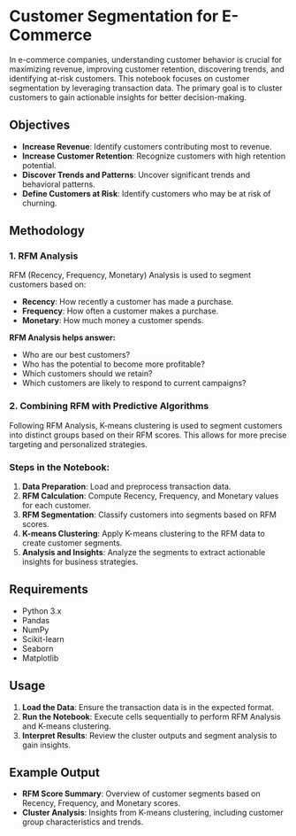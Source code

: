 
<body>
    <h1>Customer Segmentation for E-Commerce</h1>
    
  <p>In e-commerce companies, understanding customer behavior is crucial for maximizing revenue, improving customer retention, discovering trends, and identifying at-risk customers. This notebook focuses on customer segmentation by leveraging transaction data. The primary goal is to cluster customers to gain actionable insights for better decision-making.</p>
    
  <h2>Objectives</h2>
    <ul>
        <li><strong>Increase Revenue</strong>: Identify customers contributing most to revenue.</li>
        <li><strong>Increase Customer Retention</strong>: Recognize customers with high retention potential.</li>
        <li><strong>Discover Trends and Patterns</strong>: Uncover significant trends and behavioral patterns.</li>
        <li><strong>Define Customers at Risk</strong>: Identify customers who may be at risk of churning.</li>
    </ul>
    
  <h2>Methodology</h2>
    
   <h3>1. RFM Analysis</h3>
    <p>RFM (Recency, Frequency, Monetary) Analysis is used to segment customers based on:</p>
    <ul>
        <li><strong>Recency</strong>: How recently a customer has made a purchase.</li>
        <li><strong>Frequency</strong>: How often a customer makes a purchase.</li>
        <li><strong>Monetary</strong>: How much money a customer spends.</li>
    </ul>
    <p><strong>RFM Analysis helps answer:</strong></p>
    <ul>
        <li>Who are our best customers?</li>
        <li>Who has the potential to become more profitable?</li>
        <li>Which customers should we retain?</li>
        <li>Which customers are likely to respond to current campaigns?</li>
    </ul>
    
   <h3>2. Combining RFM with Predictive Algorithms</h3>
    <p>Following RFM Analysis, K-means clustering is used to segment customers into distinct groups based on their RFM scores. This allows for more precise targeting and personalized strategies.</p>
    
  <h3>Steps in the Notebook:</h3>
    <ol>
        <li><strong>Data Preparation</strong>: Load and preprocess transaction data.</li>
        <li><strong>RFM Calculation</strong>: Compute Recency, Frequency, and Monetary values for each customer.</li>
        <li><strong>RFM Segmentation</strong>: Classify customers into segments based on RFM scores.</li>
        <li><strong>K-means Clustering</strong>: Apply K-means clustering to the RFM data to create customer segments.</li>
        <li><strong>Analysis and Insights</strong>: Analyze the segments to extract actionable insights for business strategies.</li>
    </ol>
    
   <h2>Requirements</h2>
    <ul>
        <li>Python 3.x</li>
        <li>Pandas</li>
        <li>NumPy</li>
        <li>Scikit-learn</li>
        <li>Seaborn</li>
        <li>Matplotlib</li>
    </ul>
    
   <h2>Usage</h2>
    <ol>
        <li><strong>Load the Data</strong>: Ensure the transaction data is in the expected format.</li>
        <li><strong>Run the Notebook</strong>: Execute cells sequentially to perform RFM Analysis and K-means clustering.</li>
        <li><strong>Interpret Results</strong>: Review the cluster outputs and segment analysis to gain insights.</li>
    </ol>
    
  <h2>Example Output</h2>
    <ul>
        <li><strong>RFM Score Summary</strong>: Overview of customer segments based on Recency, Frequency, and Monetary scores.</li>
        <li><strong>Cluster Analysis</strong>: Insights from K-means clustering, including customer group characteristics and trends.</li>
    </ul>
    

    
</body>

